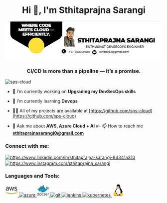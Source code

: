 <h1 align="center">Hi 👋, I'm Sthitaprajna Sarangi</h1>
<div align="center">
  <img src="https://github.com/sps-cloud/sps-cloud/blob/main/snap-devops.png" alt="test banner">
</div>
<h3 align="center"> CI/CD is more than a pipeline — it’s a promise. </h3>

<p align="left"> <img src="https://komarev.com/ghpvc/?username=sps-cloud&label=Profile%20views&color=0e75b6&style=flat" alt="sps-cloud" /> </p>

- 🔭 I’m currently working on **Upgrading my DevSecOps skills**

- 🌱 I’m currently learning **Devops**

- 👨‍💻 All of my projects are available at [https://github.com/sps-cloud](https://github.com/sps-cloud)

- 💬 Ask me about **AWS, Azure Cloud + AI**
#- 📫 How to reach me **sthitaprajnasarangi0@gmail.com**

<h3 align="left">Connect with me:</h3>
<p align="left">
<a href="https://linkedin.com/in/https://www.linkedin.com/in/sthitaprajna-sarangi-84341a31" target="blank"><img align="center" src="https://raw.githubusercontent.com/rahuldkjain/github-profile-readme-generator/master/src/images/icons/Social/linked-in-alt.svg" alt="https://www.linkedin.com/in/sthitaprajna-sarangi-84341a310" height="30" width="40" /></a>
<a href="https://instagram.com/https://www.instagram.com/sthitaprajna_sarangi" target="blank"><img align="center" src="https://raw.githubusercontent.com/rahuldkjain/github-profile-readme-generator/master/src/images/icons/Social/instagram.svg" alt="https://www.instagram.com/sthitaprajna_sarangi" height="30" width="40" /></a>
</p>

<h3 align="left">Languages and Tools:</h3>
<p align="left"> <a href="https://aws.amazon.com" target="_blank" rel="noreferrer"> <img src="https://raw.githubusercontent.com/devicons/devicon/master/icons/amazonwebservices/amazonwebservices-original-wordmark.svg" alt="aws" width="40" height="40"/> </a> <a href="https://azure.microsoft.com/en-in/" target="_blank" rel="noreferrer"> <img src="https://www.vectorlogo.zone/logos/microsoft_azure/microsoft_azure-icon.svg" alt="azure" width="40" height="40"/> </a> <a href="https://www.docker.com/" target="_blank" rel="noreferrer"> <img src="https://raw.githubusercontent.com/devicons/devicon/master/icons/docker/docker-original-wordmark.svg" alt="docker" width="40" height="40"/> </a> <a href="https://git-scm.com/" target="_blank" rel="noreferrer"> <img src="https://www.vectorlogo.zone/logos/git-scm/git-scm-icon.svg" alt="git" width="40" height="40"/> </a> <a href="https://www.jenkins.io" target="_blank" rel="noreferrer"> <img src="https://www.vectorlogo.zone/logos/jenkins/jenkins-icon.svg" alt="jenkins" width="40" height="40"/> </a> <a href="https://kubernetes.io" target="_blank" rel="noreferrer"> <img src="https://www.vectorlogo.zone/logos/kubernetes/kubernetes-icon.svg" alt="kubernetes" width="40" height="40"/> </a> <a href="https://www.linux.org/" target="_blank" rel="noreferrer"> <img src="https://raw.githubusercontent.com/devicons/devicon/master/icons/linux/linux-original.svg" alt="linux" width="40" height="40"/> </a> </p>
